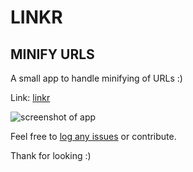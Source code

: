 # LINKR 
## MINIFY URLS

A small app to handle minifying of URLs :)

Link: [linkr](http://linkr.xyz/)

![screenshot of app](http://image.prntscr.com/image/0374a731d02a4b42a5b7cbb60b37dd65.png)

Feel free to [log any issues](https://github.com/CEREBR4L/linkr/issues) or contribute.

Thank for looking :)
